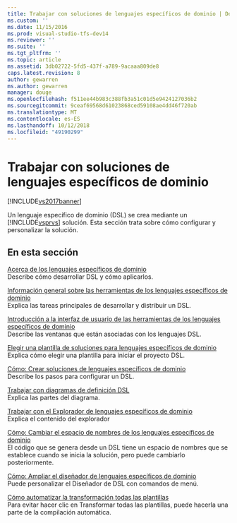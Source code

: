 ```yaml
---
title: Trabajar con soluciones de lenguajes específicos de dominio | Documentos de Microsoft
ms.custom: ''
ms.date: 11/15/2016
ms.prod: visual-studio-tfs-dev14
ms.reviewer: ''
ms.suite: ''
ms.tgt_pltfrm: ''
ms.topic: article
ms.assetid: 3db02722-5fd5-437f-a789-9acaaa809de8
caps.latest.revision: 8
author: gewarren
ms.author: gewarren
manager: douge
ms.openlocfilehash: f511ee44b983c388fb3a51c01d5e9424127036b2
ms.sourcegitcommit: 9ceaf69568d61023868ced59108ae4dd46f720ab
ms.translationtype: MT
ms.contentlocale: es-ES
ms.lasthandoff: 10/12/2018
ms.locfileid: "49190299"
---
```

# <a name="working-with-domain-specific-language-solutions"></a>Trabajar con soluciones de lenguajes específicos de dominio
[!INCLUDE[vs2017banner](../includes/vs2017banner.md)]

Un lenguaje específico de dominio (DSL) se crea mediante un [!INCLUDE[vsprvs](../includes/vsprvs-md.md)] solución. Esta sección trata sobre cómo configurar y personalizar la solución.  
  
## <a name="in-this-section"></a>En esta sección  
 [Acerca de los lenguajes específicos de dominio](../modeling/about-domain-specific-languages.md)  
 Describe cómo desarrollar DSL y cómo aplicarlos.  
  
 [Información general sobre las herramientas de los lenguajes específicos de dominio](../modeling/overview-of-domain-specific-language-tools.md)  
 Explica las tareas principales de desarrollar y distribuir un DSL.  
  
 [Introducción a la interfaz de usuario de las herramientas de los lenguajes específicos de dominio](../modeling/overview-of-the-domain-specific-language-tools-user-interface.md)  
 Describe las ventanas que están asociadas con los lenguajes DSL.  
  
 [Elegir una plantilla de soluciones para lenguajes específicos de dominio](../modeling/choosing-a-domain-specific-language-solution-template.md)  
 Explica cómo elegir una plantilla para iniciar el proyecto DSL.  
  
 [Cómo: Crear soluciones de lenguajes específicos de dominio](../modeling/how-to-create-a-domain-specific-language-solution.md)  
 Describe los pasos para configurar un DSL.  
  
 [Trabajar con diagramas de definición DSL](../modeling/working-with-the-dsl-definition-diagram.md)  
 Explica las partes del diagrama.  
  
 [Trabajar con el Explorador de lenguajes específicos de dominio](../modeling/working-with-the-domain-specific-language-explorer.md)  
 Explica el contenido del explorador  
  
 [Cómo: Cambiar el espacio de nombres de los lenguajes específicos de dominio](../modeling/how-to-change-the-namespace-of-a-domain-specific-language.md)  
 El código que se genera desde un DSL tiene un espacio de nombres que se establece cuando se inicia la solución, pero puede cambiarlo posteriormente.  
  
 [Cómo: Ampliar el diseñador de lenguajes específicos de dominio](../modeling/how-to-extend-the-domain-specific-language-designer.md)  
 Puede personalizar el Diseñador de DSL con comandos de menú.  
  
 [Cómo automatizar la transformación todas las plantillas](http://msdn.microsoft.com/en-us/b63cfe20-fe5e-47cc-9506-59b29bca768a)  
 Para evitar hacer clic en Transformar todas las plantillas, puede hacerla una parte de la compilación automática.




